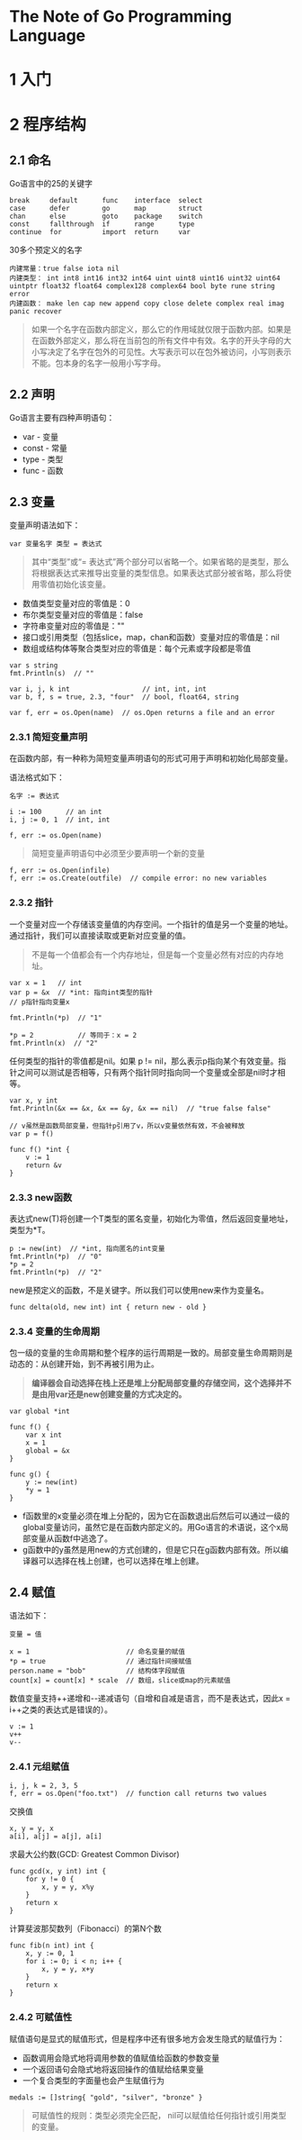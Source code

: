 # The Note of Go Programming Language

# 1 入门

# 2 程序结构

## 2.1 命名

Go语言中的25的关键字

```
break     default      func    interface  select 
case      defer        go      map        struct 
chan      else         goto    package    switch 
const     fallthrough  if      range      type   
continue  for          import  return     var    
```

30多个预定义的名字

```
内建常量：true false iota nil 
内建类型： int int8 int16 int32 int64 uint uint8 uint16 uint32 uint64 uintptr float32 float64 complex128 complex64 bool byte rune string error 
内建函数： make len cap new append copy close delete complex real imag panic recover 
```

> 如果一个名字在函数内部定义，那么它的作用域就仅限于函数内部。如果是在函数外部定义，那么将在当前包的所有文件中有效。名字的开头字母的大小写决定了名字在包外的可见性。大写表示可以在包外被访问，小写则表示不能。包本身的名字一般用小写字母。

## 2.2 声明

Go语言主要有四种声明语句：
* var - 变量
* const - 常量
* type - 类型
* func - 函数

## 2.3 变量

变量声明语法如下：
```
var 变量名字 类型 = 表达式
```

> 其中“类型”或“= 表达式”两个部分可以省略一个。如果省略的是类型，那么将根据表达式来推导出变量的类型信息。如果表达式部分被省略，那么将使用零值初始化该变量。

* 数值类型变量对应的零值是：0
* 布尔类型变量对应的零值是：false
* 字符串变量对应的零值是：""
* 接口或引用类型（包括slice，map，chan和函数）变量对应的零值是：nil
* 数组或结构体等聚合类型对应的零值是：每个元素或字段都是零值

```
var s string
fmt.Println(s)  // ""
```

```
var i, j, k int                  // int, int, int
var b, f, s = true, 2.3, "four"  // bool, float64, string
```

```
var f, err = os.Open(name)  // os.Open returns a file and an error
```

### 2.3.1 简短变量声明

在函数内部，有一种称为简短变量声明语句的形式可用于声明和初始化局部变量。

语法格式如下：
```
名字 := 表达式
```

```
i := 100      // an int
i, j := 0, 1  // int, int
```

```
f, err := os.Open(name)
```

> 简短变量声明语句中必须至少要声明一个新的变量

```
f, err := os.Open(infile)
f, err := os.Create(outfile)  // compile error: no new variables
```

### 2.3.2 指针

一个变量对应一个存储该变量值的内存空间。一个指针的值是另一个变量的地址。通过指针，我们可以直接读取或更新对应变量的值。

> 不是每一个值都会有一个内存地址，但是每一个变量必然有对应的内存地址。

```
var x = 1   // int
var p = &x  // *int: 指向int类型的指针
// p指针指向变量x

fmt.Println(*p)  // "1"

*p = 2           // 等同于：x = 2
fmt.Println(x)  // "2"
```

任何类型的指针的零值都是nil。如果 p != nil，那么表示p指向某个有效变量。指针之间可以测试是否相等，只有两个指针同时指向同一个变量或全部是nil时才相等。
```
var x, y int
fmt.Println(&x == &x, &x == &y, &x == nil)  // "true false false"
```

```
// v虽然是函数局部变量，但指针p引用了v，所以v变量依然有效，不会被释放
var p = f()  

func f() *int {
    v := 1
    return &v
}
```

### 2.3.3 new函数

表达式new(T)将创建一个T类型的匿名变量，初始化为零值，然后返回变量地址，类型为*T。

```
p := new(int)  // *int, 指向匿名的int变量
fmt.Println(*p)  // "0"
*p = 2  
fmt.Println(*p)  // "2"
```

new是预定义的函数，不是关键字。所以我们可以使用new来作为变量名。
```
func delta(old, new int) int { return new - old }
```

### 2.3.4 变量的生命周期

包一级的变量的生命周期和整个程序的运行周期是一致的。局部变量生命周期则是动态的：从创建开始，到不再被引用为止。

> **编译器会自动选择在栈上还是堆上分配局部变量的存储空间，这个选择并不是由用var还是new创建变量的方式决定的。**

```
var global *int

func f() {
    var x int
    x = 1
    global = &x
}

func g() {
    y := new(int)
    *y = 1
}
```

* f函数里的x变量必须在堆上分配的，因为它在函数退出后然后可以通过一级的global变量访问，虽然它是在函数内部定义的。用Go语言的术语说，这个x局部变量从函数f中逃逸了。
* g函数中的y虽然是用new的方式创建的，但是它只在g函数内部有效。所以编译器可以选择在栈上创建，也可以选择在堆上创建。

## 2.4 赋值

语法如下：
```
变量 = 值
```

```
x = 1                        // 命名变量的赋值
*p = true                    // 通过指针间接赋值
person.name = "bob"          // 结构体字段赋值
count[x] = count[x] * scale  // 数组，slice或map的元素赋值
```

数值变量支持++递增和--递减语句（自增和自减是语言，而不是表达式，因此x = i++之类的表达式是错误的）。
```
v := 1
v++
v--
```

### 2.4.1 元组赋值

```
i, j, k = 2, 3, 5
f, err = os.Open("foo.txt")  // function call returns two values
```

交换值
```
x, y = y, x
a[i], a[j] = a[j], a[i]
```

求最大公约数(GCD: Greatest Common Divisor)
```
func gcd(x, y int) int {
    for y != 0 {
        x, y = y, x%y
    }
    return x
}
```

计算斐波那契数列（Fibonacci）的第N个数
```
func fib(n int) int {
    x, y := 0, 1
    for i := 0; i < n; i++ {
        x, y = y, x+y
    }
    return x
}
```

### 2.4.2 可赋值性

赋值语句是显式的赋值形式，但是程序中还有很多地方会发生隐式的赋值行为：

* 函数调用会隐式地将调用参数的值赋值给函数的参数变量
* 一个返回语句会隐式地将返回操作的值赋给结果变量
* 一个复合类型的字面量也会产生赋值行为
```
medals := []string{ "gold", "silver", "bronze" }
```

> 可赋值性的规则：类型必须完全匹配， nil可以赋值给任何指针或引用类型的变量。

